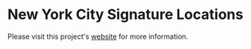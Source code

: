 # New York City Signature Locations

Please visit this project's
[website](https://timothyhelton.github.io/nyc_canvas.html)
for more information.
